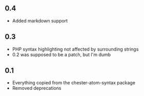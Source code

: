 ## 0.4
* Added markdown support

## 0.3
* PHP syntax highlighting not affected by surrounding strings
* 0.2 was supposed to be a patch, but I'm dumb

## 0.1
* Everything copied from the chester-atom-syntax package
* Removed deprecations
